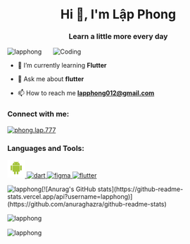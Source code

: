 <h1 align="center">Hi 👋, I'm Lập Phong</h1>
<h3 align="center">Learn a little more every day</h3>
<img align="right" alt="Coding" width="400" src="https://docs.flutter.dev/assets/images/dash/dash-fainting.gif">

<p align="left"> <img src="https://komarev.com/ghpvc/?username=lapphong&label=Profile%20views&color=0e75b6&style=flat" alt="lapphong" /> </p>

- 🌱 I’m currently learning **Flutter**

- 💬 Ask me about **flutter**

- 📫 How to reach me **lapphong012@gmail.com**

<h3 align="left">Connect with me:</h3>
<p align="left">
<a href="https://fb.com/phong.lap.777" target="blank"><img align="center" src="https://raw.githubusercontent.com/rahuldkjain/github-profile-readme-generator/master/src/images/icons/Social/facebook.svg" alt="phong.lap.777" height="30" width="40" /></a>
</p>

<h3 align="left">Languages and Tools:</h3>
<p align="left"> <a href="https://developer.android.com" target="_blank" rel="noreferrer"> <img src="https://raw.githubusercontent.com/devicons/devicon/master/icons/android/android-original-wordmark.svg" alt="android" width="40" height="40"/> </a> <a href="https://dart.dev" target="_blank" rel="noreferrer"> <img src="https://www.vectorlogo.zone/logos/dartlang/dartlang-icon.svg" alt="dart" width="40" height="40"/> </a> <a href="https://www.figma.com/" target="_blank" rel="noreferrer"> <img src="https://www.vectorlogo.zone/logos/figma/figma-icon.svg" alt="figma" width="40" height="40"/> </a> <a href="https://flutter.dev" target="_blank" rel="noreferrer"> <img src="https://www.vectorlogo.zone/logos/flutterio/flutterio-icon.svg" alt="flutter" width="40" height="40"/> </a> </p>

<p><img align="left" src="https://github-readme-stats.vercel.app/api/top-langs?username=lapphong&show_icons=true&locale=en&layout=compact&theme=tokyonight" alt="lapphong" /></p>
[![Anurag's GitHub stats](https://github-readme-stats.vercel.app/api?username=lapphong)](https://github.com/anuraghazra/github-readme-stats)

<p><img align="center" src="https://github-readme-stats.vercel.app/api?username=lapphong&show_icons=true&locale=en&theme=tokyonight" alt="lapphong" /></p>

<p><img align="center" src="https://github-readme-streak-stats.herokuapp.com/?user=lapphong&&theme=tokyonight" alt="lapphong" /></p>

